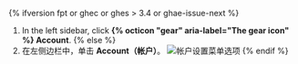 {% ifversion fpt or ghec or ghes > 3.4 or ghae-issue-next %}
1. In the left sidebar, click **{% octicon "gear" aria-label="The gear icon" %} Account**.
{% else %}
1. 在左侧边栏中，单击 **Account（帐户）**。 ![帐户设置菜单选项](/assets/images/help/settings/settings-sidebar-account-settings.png)
{% endif %}
